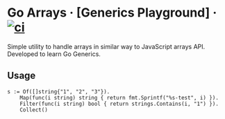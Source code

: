 # Go Arrays · [Generics Playground] ·  [![ci](https://github.com/vitorsalgado/goarrays/actions/workflows/ci.yml/badge.svg)](https://github.com/vitorsalgado/goarrays/actions/workflows/ci.yml)

Simple utility to handle arrays in similar way to JavaScript arrays API.  
Developed to learn Go Generics.

## Usage
```
s := Of([]string{"1", "2", "3"}).
    Map(func(i string) string { return fmt.Sprintf("%s-test", i) }).
    Filter(func(i string) bool { return strings.Contains(i, "1") }).
    Collect()
```
